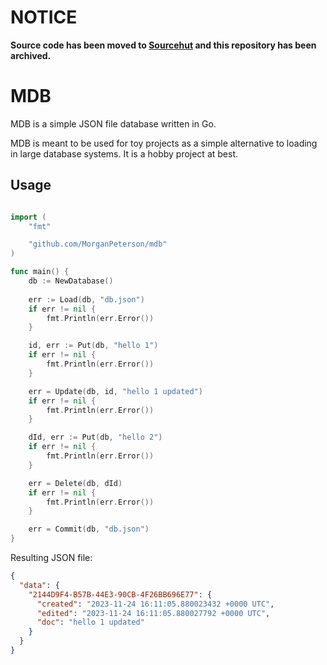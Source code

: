 # NOTICE

__Source code has been moved to [Sourcehut](https://git.sr.ht/~nullevoid/mdb-go) and this repository has been archived.__

# MDB

MDB is a simple JSON file database written in Go.

MDB is meant to be used for toy projects as a simple alternative to loading
in large database systems. It is a hobby project at best.

## Usage

```go

import (
    "fmt"

    "github.com/MorganPeterson/mdb"
)

func main() {
	db := NewDatabase()
	
	err := Load(db, "db.json")
	if err != nil {
		fmt.Println(err.Error())
	}

	id, err := Put(db, "hello 1")
	if err != nil {
		fmt.Println(err.Error())
	}

	err = Update(db, id, "hello 1 updated")
	if err != nil {
		fmt.Println(err.Error())
	}

	dId, err := Put(db, "hello 2")
	if err != nil {
		fmt.Println(err.Error())
	}

	err = Delete(db, dId)
	if err != nil {
		fmt.Println(err.Error())
	}

	err = Commit(db, "db.json")
}
```

Resulting JSON file:

```json
{
  "data": {
    "2144D9F4-B57B-44E3-90CB-4F26BB696E77": {
      "created": "2023-11-24 16:11:05.880023432 +0000 UTC",
      "edited": "2023-11-24 16:11:05.880027792 +0000 UTC",
      "doc": "hello 1 updated"
    }
  }
}
```
